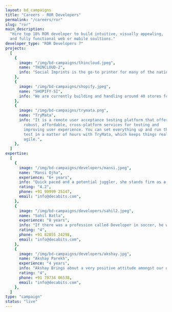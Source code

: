 ```yaml
---
layout: bd_campaigns
title: "Careers - ROR Developers"
permalink: "/careers/ror"
slug: "ror"
main_description:
  "Hire top 10% ROR developer to build intuitive, visually appealing,
  and fully functional web or mobile soultions."
developer_type: "ROR Developers ?"
projects:
  [
    {
      image: "/img/bd-campaigns/thincloud.jpeg",
      name: "THINCLOUD-2",
      info: "Social Imprints is the go-to printer for many of the nation’s top brands that utilize high-quality branded merchandise as a meaningful part of their marketing strategy.",
    },
    {
      image: "/img/bd-campaigns/shopify.jpeg",
      name: "SHOPIFY-SI",
      info: "We are currently building and handling around 40 stores for various clients of Social Imprints such as Stripe, Adobe. Elastic etc. We are also maintaining over 10 Shopify Custom Apps for many use cases like promo code generation, E-Wallet etc.",
    },
    {
      image: "/img/bd-campaigns/trymata.png",
      name: "TryMata",
      info: "It is a remote user acceptance testing platform that offers
        robust, affordable, cross-platform services for testing and
        improving user experience. You can set everything up and run the
        test in a matter of hours with TryMata, which keeps things really
        agile.",
    },
  ]
expertise:
  [
    {
      image: "/img/bd-campaigns/developers/mansi.jpeg",
      name: "Mansi Ojha",
      experience: "6+ years",
      info: "Quick paced and a potential juggler, she stands firm as a completely laser focussed Software developer who never fails to amaze everyone with her skills.",
      rating: "4.2",
      phone: +91 99999 25147,
      email: "info@decabits.com",
    },
    {
      image: "/img/bd-campaigns/developers/sahil2.jpeg",
      name: "Sahil Batla",
      experience: "8 years",
      info: "If there was a profession called Developer in soccer, he would have been the brand ambassador but till the game officially launches, he is a master at his work as a tech lead. With a vast range of skills and experience of 6+ years at the technical end, he geared up to take Decabits under his wings a year back.",
      rating: "4",
      phone: +91 82855 24298,
      email: "info@decabits.com",
    },
    {
      image: "/img/bd-campaigns/developers/akshay.jpg",
      name: "Akshay Parekh",
      experience: "4 years",
      info: "Akshay Brings about a very positive attitude amongst our organisation and his way of working is different from others but remarkable on the other hand !",
      rating: "4",
      phone: +91 79734 06538,
      email: "info@decabits.com",
    },
  ]
type: "campaign"
status: "live"
---
```

